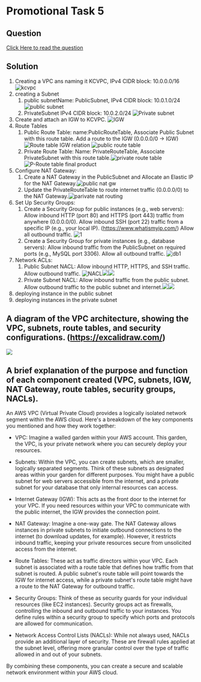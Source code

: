 # Promotional Task 5

## Question

[Click Here to read the question](/tasks/promotional-task-5/question.txt)

## Solution

1. Creating a VPC ans naming it KCVPC, IPv4 CIDR block: 10.0.0.0/16
   ![kcvpc](/tasks/promotional-task-5/assets/Screenshot%202024-07-04%20at%2021.35.10.png)
2. creating a Subnet
   1. public subnetName: PublicSubnet, IPv4 CIDR block: 10.0.1.0/24 ![public subnet](/tasks/promotional-task-5/assets/Screenshot%202024-07-10%20at%2023.50.54.png)
   2. PrivateSubnet IPv4 CIDR block: 10.0.2.0/24 ![Private subnet](/tasks/promotional-task-5/assets/Screenshot%202024-07-10%20at%2023.55.20.png)
3. Create and attach an IGW to KCVPC. ![IGW](/tasks/promotional-task-5/assets/Screenshot%202024-07-04%20at%2021.47.08.png)
4. Route Tables
   1. Public Route Table: name:PublicRouteTable, Associate Public Subnet with this route table. Add a route to the IGW (0.0.0.0/0 -> IGW)![Route table IGW relation](/tasks/promotional-task-5/assets/Screenshot%202024-07-04%20at%2021.54.22.png) ![public route table](/tasks/promotional-task-5/assets/Screenshot%202024-07-10%20at%2022.23.47.png)
   2. Private Route Table: Name: PrivateRouteTable, Associate PrivateSubnet with this route table.![private route table](/tasks/promotional-task-5/assets/Screenshot%202024-07-04%20at%2021.48.10.png)![P-Route table final product](/tasks/promotional-task-5/assets/Screenshot%202024-07-04%20at%2021.48.32.png)
5. Configure NAT Gateway:
   1. Create a NAT Gateway in the PublicSubnet and Allocate an Elastic IP for the NAT Gateway.![public nat gw](/tasks/promotional-task-5/assets/Screenshot%202024-07-11%20at%2000.15.08.png)
   2. Update the PrivateRouteTable to route internet traffic (0.0.0.0/0) to the NAT Gateway.![parivate nat routing](/tasks/promotional-task-5/assets/Screenshot%202024-07-11%20at%2000.20.29.png)
6. Set Up Security Groups:
   1. Create a Security Group for public instances (e.g., web servers): Allow inbound HTTP (port 80) and HTTPS (port 443) traffic from anywhere (0.0.0.0/0). Allow inbound SSH (port 22) traffic from a specific IP (e.g., your local IP). (https://www.whatismyip.com/) Allow all outbound traffic.  ![1](/tasks/promotional-task-5/assets/Screenshot%202024-07-11%20at%2000.34.22.png)
   <!-- ![1](/tasks/promotional-task-5/assets/Screenshot%202024-07-04%20at%2022.06.07.png) ![2](/tasks/promotional-task-5/assets/Screenshot%202024-07-04%20at%2022.05.54.png) ![3](/tasks/promotional-task-5/assets/Screenshot%202024-07-04%20at%2022.05.54.png) ![4](/tasks/promotional-task-5/assets/Screenshot%202024-07-04%20at%2022.05.16.png)-->
   2. Create a Security Group for private instances (e.g., database servers): Allow inbound traffic from the PublicSubnet on required ports (e.g., MySQL port 3306). Allow all outbound traffic. ![db1](/tasks/promotional-task-5/assets/Screenshot%202024-07-04%20at%2022.11.19.png)
7. Network ACLs:
   1. Public Subnet NACL: Allow inbound HTTP, HTTPS, and SSH traffic. Allow outbound traffic. ![NACL](/tasks/promotional-task-5/assets/Screenshot%202024-07-09%20at%2000.53.48.png)![](/tasks/promotional-task-5/assets/Screenshot%202024-07-09%20at%2001.02.03.png)![](/tasks/promotional-task-5/assets/Screenshot%202024-07-09%20at%2001.02.15.png)
   2. Private Subnet NACL: Allow inbound traffic from the public subnet. Allow outbound traffic to the public subnet and internet.![](/tasks/promotional-task-5/assets/Screenshot%202024-07-09%20at%2001.11.27.png)![](/tasks/promotional-task-5/assets/Screenshot%202024-07-09%20at%2001.12.19.png)
8. deploying instance in the public subnet
9. deploying instances in the private subnet

## A diagram of the VPC architecture, showing the VPC, subnets, route tables, and security configurations. (https://excalidraw.com/)
![](/tasks/promotional-task-5/assets/Screenshot%202024-07-11%20at%2006.49.13.png)

## A brief explanation of the purpose and function of each component created (VPC, subnets, IGW, NAT Gateway, route tables, security groups, NACLs).

An AWS VPC (Virtual Private Cloud) provides a logically isolated network segment within the AWS cloud.  Here's a breakdown of the key components you mentioned and how they work together:

- VPC:  Imagine a walled garden within your AWS account. This garden, the VPC, is your private network where you can securely deploy your resources.

- Subnets:  Within the VPC, you can create subnets, which are smaller, logically separated segments.  Think of these subnets as designated areas within your garden for different purposes.  You might have a public subnet for web servers accessible from the internet, and a private subnet for your database that only internal resources can access.

- Internet Gateway (IGW):  This acts as the front door to the internet for your VPC. If you need resources within your VPC to communicate with the public internet, the IGW provides the connection point.

- NAT Gateway:  Imagine a one-way gate. The NAT Gateway allows instances in private subnets to initiate outbound connections to the internet (to download updates, for example). However, it restricts inbound traffic, keeping your private resources secure from unsolicited access from the internet.

- Route Tables:  These act as traffic directors within your VPC. Each subnet is associated with a route table that defines how traffic from that subnet is routed. A public subnet's route table will point towards the IGW for internet access, while a private subnet's route table might have a route to the NAT Gateway for outbound traffic.

- Security Groups:  Think of these as security guards for your individual resources (like EC2 instances). Security groups act as firewalls, controlling the inbound and outbound traffic to your instances. You define rules within a security group to specify which ports and protocols are allowed for communication.

- Network Access Control Lists (NACLs):  While not always used, NACLs provide an additional layer of security.  These are firewall rules applied at the subnet level, offering more granular control over the type of traffic allowed in and out of your subnets.

By combining these components, you can create a secure and scalable network environment within your AWS cloud.